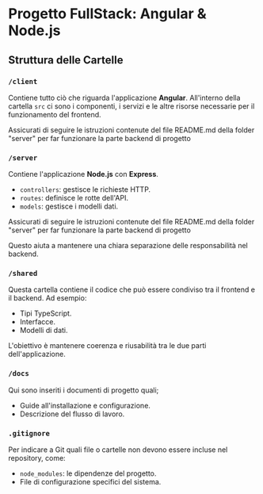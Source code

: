 # Progetto FullStack: Angular & Node.js

## Struttura delle Cartelle

### `/client`
Contiene tutto ciò che riguarda l'applicazione **Angular**. All'interno della cartella `src` ci sono i componenti, i servizi e le altre risorse necessarie per il funzionamento del frontend.

Assicurati di seguire le istruzioni contenute del file README.md della folder "server" per far funzionare la parte backend di progetto

### `/server`
Contiene l'applicazione **Node.js** con **Express**. 
- `controllers`: gestisce le richieste HTTP.
- `routes`: definisce le rotte dell'API.
- `models`: gestisce i modelli dati.

Assicurati di seguire le istruzioni contenute del file README.md della folder "server" per far funzionare la parte backend di progetto

Questo aiuta a mantenere una chiara separazione delle responsabilità nel backend.

### `/shared`
Questa cartella contiene il codice che può essere condiviso tra il frontend e il backend. Ad esempio:
- Tipi TypeScript.
- Interfacce.
- Modelli di dati.

L'obiettivo è mantenere coerenza e riusabilità tra le due parti dell'applicazione.

### `/docs`
Qui sono inseriti i documenti di progetto quali;
- Guide all'installazione e configurazione.
- Descrizione del flusso di lavoro.

### `.gitignore`
Per indicare a Git quali file o cartelle non devono essere incluse nel repository, come:
- `node_modules`: le dipendenze del progetto.
- File di configurazione specifici del sistema.